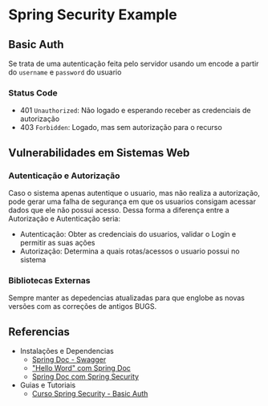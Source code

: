 # Spring Security Example

## Basic Auth

Se trata de uma autenticação feita pelo servidor usando um encode a partir do `username` e `password` do usuario

### Status Code

- 401 `Unauthorized`: Não logado e esperando receber as credenciais de autorização
- 403 `Forbidden`: Logado, mas sem autorização para o recurso


## Vulnerabilidades em Sistemas Web

### Autenticação e Autorização

Caso o sistema apenas autentique o usuario, mas não realiza a autorização, pode gerar uma falha de segurança em que os
usuarios consigam acessar dados que ele não possui acesso. Dessa forma a diferença entre a Autorização e Autenticação
seria:

- Autenticação: Obter as credenciais do usuarios, validar o Login e permitir as suas ações
- Autorização: Determina a quais rotas/acessos o usuario possui no sistema

### Bibliotecas Externas

Sempre manter as depedencias atualizadas para que englobe as novas versões com as correções de antigos BUGS.

## Referencias

- Instalações e Dependencias
  - [Spring Doc - Swagger](https://springdoc.org)
  - ["Hello Word" com Spring Doc](https://www.javainuse.com/spring/boot_swagger3)
  - [Spring Doc com Spring Security](https://www.javainuse.com/spring/boot_swaggersec)
- Guias e Tutoriais
  - [Curso Spring Security - Basic Auth](https://www.youtube.com/watch?v=t6prPki7daU)
